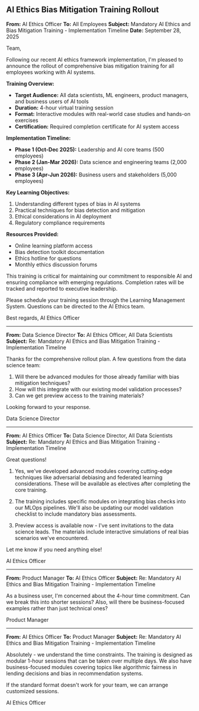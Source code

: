 ## AI Ethics Bias Mitigation Training Rollout

**From:** AI Ethics Officer
**To:** All Employees
**Subject:** Mandatory AI Ethics and Bias Mitigation Training - Implementation Timeline
**Date:** September 28, 2025

Team,

Following our recent AI ethics framework implementation, I'm pleased to announce the rollout of comprehensive bias mitigation training for all employees working with AI systems.

**Training Overview:**
- **Target Audience:** All data scientists, ML engineers, product managers, and business users of AI tools
- **Duration:** 4-hour virtual training session
- **Format:** Interactive modules with real-world case studies and hands-on exercises
- **Certification:** Required completion certificate for AI system access

**Implementation Timeline:**
- **Phase 1 (Oct-Dec 2025):** Leadership and AI core teams (500 employees)
- **Phase 2 (Jan-Mar 2026):** Data science and engineering teams (2,000 employees)
- **Phase 3 (Apr-Jun 2026):** Business users and stakeholders (5,000 employees)

**Key Learning Objectives:**
1. Understanding different types of bias in AI systems
2. Practical techniques for bias detection and mitigation
3. Ethical considerations in AI deployment
4. Regulatory compliance requirements

**Resources Provided:**
- Online learning platform access
- Bias detection toolkit documentation
- Ethics hotline for questions
- Monthly ethics discussion forums

This training is critical for maintaining our commitment to responsible AI and ensuring compliance with emerging regulations. Completion rates will be tracked and reported to executive leadership.

Please schedule your training session through the Learning Management System. Questions can be directed to the AI Ethics team.

Best regards,
AI Ethics Officer

---

**From:** Data Science Director
**To:** AI Ethics Officer, All Data Scientists
**Subject:** Re: Mandatory AI Ethics and Bias Mitigation Training - Implementation Timeline

Thanks for the comprehensive rollout plan. A few questions from the data science team:

1. Will there be advanced modules for those already familiar with bias mitigation techniques?
2. How will this integrate with our existing model validation processes?
3. Can we get preview access to the training materials?

Looking forward to your response.

Data Science Director

---

**From:** AI Ethics Officer
**To:** Data Science Director, All Data Scientists
**Subject:** Re: Mandatory AI Ethics and Bias Mitigation Training - Implementation Timeline

Great questions!

1. Yes, we've developed advanced modules covering cutting-edge techniques like adversarial debiasing and federated learning considerations. These will be available as electives after completing the core training.

2. The training includes specific modules on integrating bias checks into our MLOps pipelines. We'll also be updating our model validation checklist to include mandatory bias assessments.

3. Preview access is available now - I've sent invitations to the data science leads. The materials include interactive simulations of real bias scenarios we've encountered.

Let me know if you need anything else!

AI Ethics Officer

---

**From:** Product Manager
**To:** AI Ethics Officer
**Subject:** Re: Mandatory AI Ethics and Bias Mitigation Training - Implementation Timeline

As a business user, I'm concerned about the 4-hour time commitment. Can we break this into shorter sessions? Also, will there be business-focused examples rather than just technical ones?

Product Manager

---

**From:** AI Ethics Officer
**To:** Product Manager
**Subject:** Re: Mandatory AI Ethics and Bias Mitigation Training - Implementation Timeline

Absolutely - we understand the time constraints. The training is designed as modular 1-hour sessions that can be taken over multiple days. We also have business-focused modules covering topics like algorithmic fairness in lending decisions and bias in recommendation systems.

If the standard format doesn't work for your team, we can arrange customized sessions.

AI Ethics Officer
